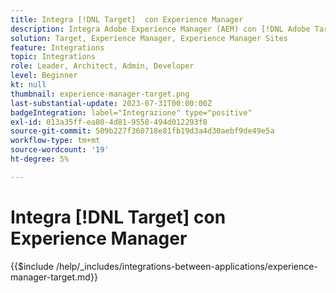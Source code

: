 ```yaml
---
title: Integra [!DNL Target]  con Experience Manager
description: Integra Adobe Experience Manager (AEM) con [!DNL Adobe Target] per offrire esperienze personalizzate.
solution: Target, Experience Manager, Experience Manager Sites
feature: Integrations
topic: Integrations
role: Leader, Architect, Admin, Developer
level: Beginner
kt: null
thumbnail: experience-manager-target.png
last-substantial-update: 2023-07-31T00:00:00Z
badgeIntegration: label="Integrazione" type="positive"
exl-id: 013a35ff-ea80-4d81-9558-494d012293f8
source-git-commit: 509b227f360718e81fb19d3a4d30aebf9de49e5a
workflow-type: tm+mt
source-wordcount: '19'
ht-degree: 5%

---
```


# Integra [!DNL Target] con Experience Manager

{{$include /help/_includes/integrations-between-applications/experience-manager-target.md}}
